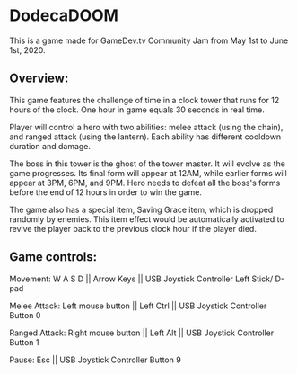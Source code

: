 # DodecaDOOM
 This is a game made for GameDev.tv Community Jam from May 1st to June 1st, 2020.

## Overview:

This game features the challenge of time in a clock tower that runs for 12 hours of the clock. One hour in game equals 30 seconds in real time. 

Player will control a hero with two abilities: melee attack (using the chain), and ranged attack (using the lantern). Each ability has different cooldown duration and damage. 

The boss in this tower is the ghost of the tower master. It will evolve as the game progresses. Its final form will appear at 12AM, while earlier forms will appear at 3PM, 6PM, and 9PM. Hero needs to defeat all the boss's forms before the end of 12 hours in order to win the game. 

The game also has a special item, Saving Grace item, which is dropped randomly by enemies. This item effect would be automatically activated to revive the player back to the previous clock hour if the player died.

## Game controls:

Movement: W A S D || Arrow Keys || USB Joystick Controller Left Stick/ D-pad

Melee Attack: Left mouse button || Left Ctrl || USB Joystick Controller Button 0

Ranged Attack: Right mouse button || Left Alt || USB Joystick Controller Button 1 

Pause: Esc || USB Joystick Controller Button 9
